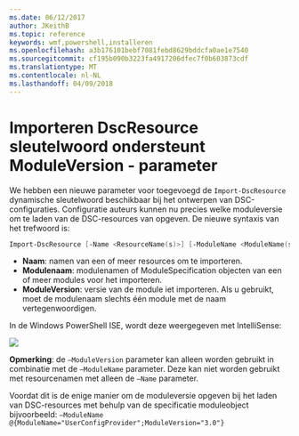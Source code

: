 ```yaml
---
ms.date: 06/12/2017
author: JKeithB
ms.topic: reference
keywords: wmf,powershell,installeren
ms.openlocfilehash: a3b176101bebf7081febd8629bddcfa0ae1e7540
ms.sourcegitcommit: cf195b090b3223fa4917206dfec7f0b603873cdf
ms.translationtype: MT
ms.contentlocale: nl-NL
ms.lasthandoff: 04/09/2018
---
```

# <a name="import-dscresource-keyword-supports--moduleversion-parameter"></a>Importeren DscResource sleutelwoord ondersteunt ModuleVersion - parameter

We hebben een nieuwe parameter voor toegevoegd de `Import-DscResource` dynamische sleutelwoord beschikbaar bij het ontwerpen van DSC-configuraties. Configuratie auteurs kunnen nu precies welke moduleversie om te laden van de DSC-resources van opgeven. De nieuwe syntaxis van het trefwoord is:

```powershell
Import-DscResource [-Name <ResourceName(s)>] [-ModuleName <ModuleName(s)>] [-ModuleVersion <ModuleVersion>]
```

* **Naam**: namen van een of meer resources om te importeren.
* **Modulenaam**: modulenamen of ModuleSpecification objecten van een of meer modules voor het importeren.
* **ModuleVersion**: versie van de module iet importeren. Als u gebruikt, moet de modulenaam slechts één module met de naam vertegenwoordigen.

In de Windows PowerShell ISE, wordt deze weergegeven met IntelliSense:

![](../images/Import-DscResource-Modversion.jpg)

**Opmerking**: de `–ModuleVersion` parameter kan alleen worden gebruikt in combinatie met de `–ModuleName` parameter. Deze kan niet worden gebruikt met resourcenamen met alleen de `–Name` parameter.

Voordat dit is de enige manier om de moduleversie opgeven bij het laden van DSC-resources met behulp van de specificatie moduleobject bijvoorbeeld: `–ModuleName @{ModuleName="UserConfigProvider";ModuleVersion="3.0"}`